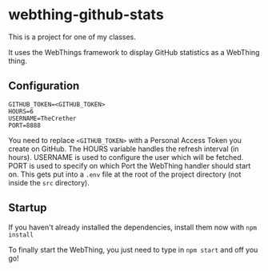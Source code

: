 # webthing-github-stats

This is a project for one of my classes.

It uses the WebThings framework to display GitHub statistics as a WebThing thing.

## Configuration

```env
GITHUB_TOKEN=<GITHUB_TOKEN>
HOURS=6
USERNAME=TheCrether
PORT=8888
```

You need to replace `<GITHUB_TOKEN>` with a Personal Access Token you create on GitHub. The HOURS variable handles the refresh interval (in hours). USERNAME is used to configure the user which will be fetched. PORT is used to specify on which Port the WebThing handler should start on. This gets put into a `.env` file at the root of the project directory (not inside the `src` directory).

## Startup

If you haven't already installed the dependencies, install them now with `npm install`

To finally start the WebThing, you just need to type in `npm start` and off you go!
